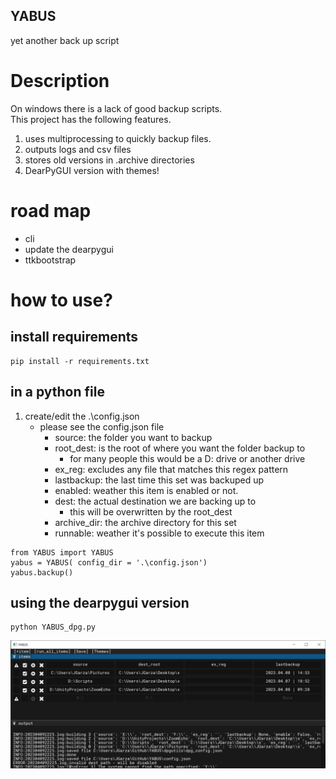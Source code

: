 YABUS
---
yet another back up script


# Description
On windows there is a lack of good backup scripts.  
This project has the following features.
1. uses multiprocessing to quickly backup files.
2. outputs logs and csv files 
3. stores old versions in .archive directories
4. DearPyGUI version with themes!


# road map
* cli 
* update the dearpygui 
* ttkbootstrap


# how to use?

## install requirements
```
pip install -r requirements.txt
```

## in a python file

1. create/edit the .\config.json
   * please see the config.json file
     * source: the folder you want to backup
     * root_dest: is the root of where you want the folder backup to
       * for many people this would be a D: drive or another drive
     * ex_reg: excludes any file that matches this regex pattern
     * lastbackup: the last time this set was backuped up
     * enabled: weather this item is enabled or not.
     * dest: the actual destination we are backing up to
       * this will be overwritten by the root_dest
     * archive_dir: the archive directory for this set 
     * runnable: weather it's possible to execute this item
```
from YABUS import YABUS
yabus = YABUS( config_dir = '.\config.json')
yabus.backup()
```

## using the dearpygui version
```
python YABUS_dpg.py
```
![image](/misc/202304092225.png)
